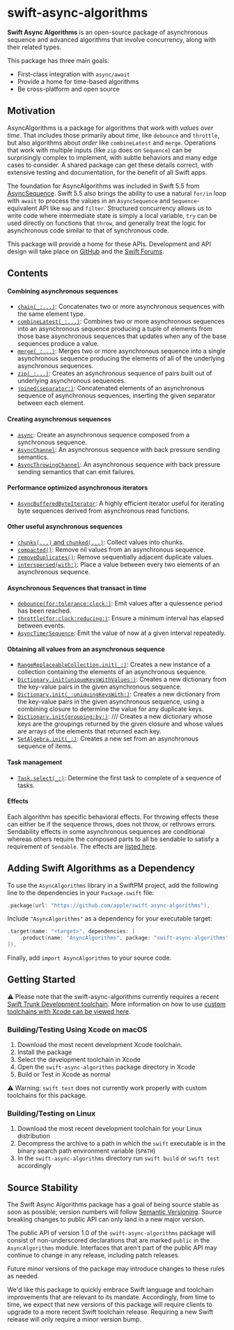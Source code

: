 # swift-async-algorithms

**Swift Async Algorithms** is an open-source package of asynchronous sequence and advanced algorithms that involve concurrency, along with their related types.

This package has three main goals:

- First-class integration with `async/await`
- Provide a home for time-based algorithms
- Be cross-platform and open source

## Motivation

 AsyncAlgorithms is a package for algorithms that work with *values over time*. That includes those primarily about *time*, like `debounce` and `throttle`, but also algorithms about *order* like `combineLatest` and `merge`. Operations that work with multiple inputs (like `zip` does on `Sequence`) can be surprisingly complex to implement, with subtle behaviors and many edge cases to consider. A shared package can get these details correct, with extensive testing and documentation, for the benefit of all Swift apps.

 The foundation for AsyncAlgorithms was included in Swift 5.5 from [AsyncSequence](https://github.com/apple/swift-evolution/blob/main/proposals/0298-asyncsequence.md). Swift 5.5 also brings the ability to use a natural `for/in` loop with `await` to process the values in an `AsyncSequence` and `Sequence`-equivalent API like `map` and `filter`. Structured concurrency allows us to write code where intermediate state is simply a local variable, `try` can be used directly on functions that `throw`, and generally treat the logic for asynchronous code similar to that of synchronous code.

This package will provide a home for these APIs. Development and API design will take place on [GitHub](https://github.com/apple/swift-async-algorithms) and the [Swift Forums](https://forums.swift.org/c/related-projects/).

## Contents

#### Combining asynchronous sequences

- [`chain(_:...)`](https://github.com/apple/swift-async-algorithms/blob/main/Guides/Chain.md): Concatenates two or more asynchronous sequences with the same element type. 
- [`combineLatest(_:...)`](https://github.com/apple/swift-async-algorithms/blob/main/Guides/CombineLatest.md): Combines two or more asynchronous sequences into an asynchronous sequence producing a tuple of elements from those base asynchronous sequences that updates when any of the base sequences produce a value.
- [`merge(_:...)`](https://github.com/apple/swift-async-algorithms/blob/main/Guides/Merge.md): Merges two or more asynchronous sequence into a single asynchronous sequence producing the elements of all of the underlying asynchronous sequences.
- [`zip(_:...)`](https://github.com/apple/swift-async-algorithms/blob/main/Guides/Zip.md): Creates an asynchronous sequence of pairs built out of underlying asynchronous sequences.
- [`joined(separator:)`](https://github.com/apple/swift-async-algorithms/blob/main/Guides/Joined.md): Concatenated elements of an asynchronous sequence of asynchronous sequences, inserting the given separator between each element.

#### Creating asynchronous sequences

- [`async`](https://github.com/apple/swift-async-algorithms/blob/main/Guides/Lazy.md): Create an asynchronous sequence composed from a synchronous sequence.
- [`AsyncChannel`](https://github.com/apple/swift-async-algorithms/blob/main/Guides/Channel.md): An asynchronous sequence with back pressure sending semantics.
- [`AsyncThrowingChannel`](https://github.com/apple/swift-async-algorithms/blob/main/Guides/Channel.md): An asynchronous sequence with back pressure sending semantics that can emit failures.

#### Performance optimized asynchronous iterators

- [`AsyncBufferedByteIterator`](https://github.com/apple/swift-async-algorithms/blob/main/Guides/BufferedBytes.md): A highly efficient iterator useful for iterating byte sequences derived from asynchronous read functions.

#### Other useful asynchronous sequences
- [`chunks(...)` and `chunked(...)`](https://github.com/apple/swift-async-algorithms/blob/main/Guides/Chunked.md): Collect values into chunks.
- [`compacted()`](https://github.com/apple/swift-async-algorithms/blob/main/Guides/Compacted.md): Remove nil values from an asynchronous sequence.
- [`removeDuplicates()`](https://github.com/apple/swift-async-algorithms/blob/main/Guides/RemoveDuplicates.md): Remove sequentially adjacent duplicate values.
- [`interspersed(with:)`](https://github.com/apple/swift-async-algorithms/blob/main/Guides/Intersperse.md): Place a value between every two elements of an asynchronous sequence.

#### Asynchronous Sequences that transact in time

- [`debounce(for:tolerance:clock:)`](https://github.com/apple/swift-async-algorithms/blob/main/Guides/Debounce.md): Emit values after a quiessence period has been reached.
- [`throttle(for:clock:reducing:)`](https://github.com/apple/swift-async-algorithms/blob/main/Guides/Throttle.md): Ensure a minimum interval has elapsed between events.
- [`AsyncTimerSequence`](https://github.com/apple/swift-async-algorithms/blob/main/Guides/Timer.md): Emit the value of now at a given interval repeatedly.

#### Obtaining all values from an asynchronous sequence

- [`RangeReplaceableCollection.init(_:)`](https://github.com/apple/swift-async-algorithms/blob/main/Guides/Collections.md): Creates a new instance of a collection containing the elements of an asynchronous sequence.
- [`Dictionary.init(uniqueKeysWithValues:)`](https://github.com/apple/swift-async-algorithms/blob/main/Guides/Collections.md): Creates a new dictionary from the key-value pairs in the given asynchronous sequence.
- [`Dictionary.init(_:uniquingKeysWith:)`](https://github.com/apple/swift-async-algorithms/blob/main/Guides/Collections.md): Creates a new dictionary from the key-value pairs in the given asynchronous sequence, using a combining closure to determine the value for any duplicate keys.
- [`Dictionary.init(grouping:by:)`](https://github.com/apple/swift-async-algorithms/blob/main/Guides/Collections.md):   /// Creates a new dictionary whose keys are the groupings returned by the given closure and whose values are arrays of the elements that returned each key.
- [`SetAlgebra.init(_:)`](https://github.com/apple/swift-async-algorithms/blob/main/Guides/Collections.md): Creates a new set from an asynchronous sequence of items.
  

#### Task management

- [`Task.select(_:)`](https://github.com/apple/swift-async-algorithms/blob/main/Guides/Select.md): Determine the first task to complete of a sequence of tasks.

#### Effects

Each algorithm has specific behavioral effects. For throwing effects these can either be if the sequence throws, does not throw, or rethrows errors. Sendability effects in some asynchronous sequences are conditional whereas others require the composed parts to all be sendable to satisfy a requirement of `Sendable`. The effects are [listed here](https://github.com/apple/swift-async-algorithms/blob/main/Guides/Effects.md).

## Adding Swift Algorithms as a Dependency

To use the `AsyncAlgorithms` library in a SwiftPM project, 
add the following line to the dependencies in your `Package.swift` file:

```swift
.package(url: "https://github.com/apple/swift-async-algorithms"),
```

Include `"AsyncAlgorithms"` as a dependency for your executable target:

```swift
.target(name: "<target>", dependencies: [
    .product(name: "AsyncAlgorithms", package: "swift-async-algorithms"),
]),
```

Finally, add `import AsyncAlgorithms` to your source code.

## Getting Started

⚠️ Please note that the swift-async-algorithms currently requires a recent [Swift Trunk Development toolchain](https://www.swift.org/download/#trunk-development-main). More information on how to use [custom toolchains with Xcode can be viewed here](https://developer.apple.com/library/archive/documentation/ToolsLanguages/Conceptual/Xcode_Overview/AlternativeToolchains.html).

### Building/Testing Using Xcode on macOS

  1. Download the most recent development Xcode toolchain.
  2. Install the package
  4. Select the development toolchain in Xcode
  4. Open the `swift-async-algorithms` package directory in Xcode
  5. Build or Test in Xcode as normal

⚠️ Warning: `swift test` does not currently work properly with custom toolchains for this package.

### Building/Testing on Linux

  1. Download the most recent development toolchain for your Linux distribution
  2. Decompress the archive to a path in which the `swift` executable is in the binary search path environment variable (`$PATH`)
  3. In the `swift-async-algorithms` directory run `swift build` or `swift test` accordingly

## Source Stability

The Swift Async Algorithms package has a goal of being source stable as soon as possible; version numbers will follow [Semantic Versioning](https://semver.org/). Source breaking changes to public API can only land in a new major version.

The public API of version 1.0 of the `swift-async-algorithms` package will consist of non-underscored declarations that are marked `public` in the `AsyncAlgorithms` module. Interfaces that aren't part of the public API may continue to change in any release, including patch releases.

Future minor versions of the package may introduce changes to these rules as needed.

We'd like this package to quickly embrace Swift language and toolchain improvements that are relevant to its mandate. Accordingly, from time to time, we expect that new versions of this package will require clients to upgrade to a more recent Swift toolchain release. Requiring a new Swift release will only require a minor version bump.
